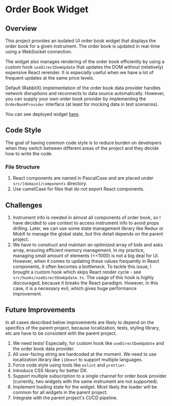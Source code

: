 # Order Book Widget

## Overview

This project provides an isolated UI order book widget that displays the order book for a given instrument. The order book is updated in real-time using a WebSocket connection.

The widget also manages rendering of the order book efficiently by using a custom hook `useDirectDomUpdate` that updates the DOM without (relatively) expensive React rerender. It is especially useful when we have a lot of frequent updates at the same price levels.

Default (RabbitX) implementation of the order book data provider handles network disruptions and reconnects to data source automatically. However, you can supply your own order book provider by implementing the `OrderBookProvider` interface (at least for mocking data in test scenarios).

You can see deployed widget [here](https://rabbitx-order-book.vercel.app/).

## Code Style

The goal of having common code style is to reduce burden on developers when they switch between different areas of the project and they decide how to write the code. 

### File Structure

1. React components are named in PascalCase and are placed under `src/[domain]/components` directory.
2. Use camelCase for files that do not export React components.

## Challenges

1. Instrument info is needed in almost all components of order book, so I have decided to use context to access instrument info to avoid props drilling. Later, we can use some state management library like Redux or MobX to manage the global state, but this detail depends on the parent project.
2. We have to construct and maintain an optimized array of bids and asks array, ensuring efficient memory management. In my practice, managing small amount of elements (<<1000) is not a big deal for UI. However, when it comes to updating these values frequently in React components, it often becomes a bottleneck. To tackle this issue, I brought a custom hook which skips React render cycle - see `src/hooks/useDirectDomUpdate.ts`. The usage of this hook is highly discouraged, because it breaks the React paradigm. However, in this case, it is a necessary evil, which gives huge performance improvement.

## Future Improvements

In all cases described below improvements are likely to depend on the specifics of the parent project, because localization, tests, styling library, etc are have to be consistent with the parent project.

1. We need tests! Especially, for custom hook like `useDirectDomUpdate` and the order book data provider.
2. All user-facing string are hardcoded at the moment. We need to use localization library like `i18next` to support multiple languages.
3. Force code style using tools like `eslint` and `prettier`.
4. Introduce CSS library for better DX.
5. Support multiple subscription to a single channel for order book provider (currently, two widgets with the same instrument are not supported).
6. Implement loading state for the widget. Most likely the loader will be common for all widgets in the parent project.
7. Integrate with the parent project's CI/CD pipeline.